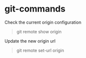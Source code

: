 # git-commands
Check the current origin configuration
> git remote show origin

Update the new origin url
> git remote set-url origin <url-to-uptade>
